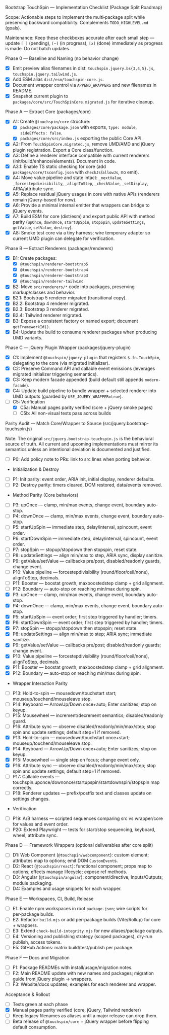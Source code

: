 Bootstrap TouchSpin — Implementation Checklist (Package Split Roadmap)

Scope: Actionable steps to implement the multi‑package split while preserving backward compatibility. Complements `TODO_HIGHLEVEL.md` (goals).

Maintenance: Keep these checkboxes accurate after each small step — update `[ ]` (pending), `[~]` (in progress), `[x]` (done) immediately as progress is made. Do not batch updates.

Phase 0 — Baseline and Naming (no behavior change)
- [x] Emit preview alias filenames in dist: `touchspin.jquery.bs{3,4,5}.js`, `touchspin.jquery.tailwind.js`.
- [x] Add ESM alias `dist/esm/touchspin-core.js`.
- [x] Document wrapper control via `APPEND_WRAPPERS` and new filenames in README.
- [x] Snapshot current plugin to `packages/core/src/TouchSpinCore.migrated.js` for iterative cleanup.

Phase A — Extract Core (packages/core)
- [x] A1: Create `@touchspin/core` structure:
  - [x] `packages/core/package.json` with exports, `type: module`, `sideEffects: false`.
  - [x] `packages/core/src/index.js` exporting the public Core API.
- [x] A2: From `TouchSpinCore.migrated.js`, remove UMD/AMD and jQuery plugin registration. Export a Core class/function.
- [x] A3: Define a renderer interface compatible with current renderers (init/build/enhance/elements). Document in code.
 - [x] A3.1: Enable TS static checking for core (add `packages/core/tsconfig.json` with `checkJs`/`allowJs`, no emit).
- [x] A4: Move value pipeline and state intact: `_nextValue`, `_forcestepdivisibility`, `_alignToStep`, `_checkValue`, `_setDisplay`, ARIA/attribute sync.
- [x] A5: Replace residual jQuery usages in core with native APIs (renderers remain jQuery‑based for now).
- [x] A6: Provide a minimal internal emitter that wrappers can bridge to jQuery events.
- [x] A7: Build ESM for core (dist/esm) and export public API with method parity (`upOnce`, `downOnce`, `startUpSpin`, `stopSpin`, `updateSettings`, `getValue`, `setValue`, `destroy`).
- [x] A8: Smoke test core via a tiny harness; wire temporary adapter so current UMD plugin can delegate for verification.

Phase B — Extract Renderers (packages/renderers)
- [x] B1: Create packages:
  - [x] `@touchspin/renderer-bootstrap5`
  - [x] `@touchspin/renderer-bootstrap4`
  - [x] `@touchspin/renderer-bootstrap3`
  - [x] `@touchspin/renderer-tailwind`
 - [x] B2: Move `src/renderers/*` code into packages, preserving markup/classes and behavior.
  - [x] B2.1: Bootstrap 5 renderer migrated (transitional copy).
  - [x] B2.2: Bootstrap 4 renderer migrated.
  - [x] B2.3: Bootstrap 3 renderer migrated.
  - [x] B2.4: Tailwind renderer migrated.
- [x] B3: Expose a consistent factory or named export; document `getFrameworkId()`.
 - [x] B4: Update the build to consume renderer packages when producing UMD variants.

Phase C — jQuery Plugin Wrapper (packages/jquery-plugin)
- [x] C1: Implement `@touchspin/jquery-plugin` that registers `$.fn.TouchSpin`, delegating to the core (via migrated initializer).
- [x] C2: Preserve Command API and callable event emissions (leverages migrated initializer triggering semantics).
- [x] C3: Keep modern facade appended (build default still appends `modern-facade`).
- [x] C4: Update build pipeline to bundle wrapper + selected renderer into UMD outputs (guarded by `USE_JQUERY_WRAPPER=true`).
 - [ ] C5: Verification
   - [x] C5a: Manual pages parity verified (core + jQuery smoke pages)
   - [ ] C5b: All non-visual tests pass across builds

Parity Audit — Match Core/Wrapper to Source (src/jquery.bootstrap-touchspin.js)

Note: The original `src/jquery.bootstrap-touchspin.js` is the behavioral source of truth. All current and upcoming implementations must mirror its semantics unless an intentional deviation is documented and justified.

- [ ] P0: Add policy note to PRs: link to src lines when porting behavior.

- Initialization & Destroy
- [ ] P1: Init parity: event order, ARIA init, initial display, renderer defaults.
- [ ] P2: Destroy parity: timers cleared, DOM restored, data/events removed.

- Method Parity (Core behaviors)
- [ ] P3: upOnce — clamp, min/max events, change event, boundary auto-stop.
- [ ] P4: downOnce — clamp, min/max events, change event, boundary auto-stop.
- [ ] P5: startUpSpin — immediate step, delay/interval, spincount, event order.
- [ ] P6: startDownSpin — immediate step, delay/interval, spincount, event order.
- [ ] P7: stopSpin — stopup/stopdown then stopspin, reset state.
- [ ] P8: updateSettings — align min/max to step, ARIA sync, display sanitize.
- [ ] P9: getValue/setValue — callbacks pre/post, disabled/readonly guards, change event.
- [ ] P10: Value pipeline — forcestepdivisibility (round/floor/ceil/none), alignToStep, decimals.
- [ ] P11: Booster — boostat growth, maxboostedstep clamp + grid alignment.
- [ ] P12: Boundary — auto-stop on reaching min/max during spin.
 - [x] P3: upOnce — clamp, min/max events, change event, boundary auto-stop.
 - [x] P4: downOnce — clamp, min/max events, change event, boundary auto-stop.
 - [x] P5: startUpSpin — event order; first step triggered by handler; timers.
 - [x] P6: startDownSpin — event order; first step triggered by handler; timers.
 - [x] P7: stopSpin — stopup/stopdown then stopspin; reset state.
 - [x] P8: updateSettings — align min/max to step; ARIA sync; immediate sanitize.
 - [x] P9: getValue/setValue — callbacks pre/post; disabled/readonly guards; change event.
 - [x] P10: Value pipeline — forcestepdivisibility (round/floor/ceil/none), alignToStep, decimals.
 - [x] P11: Booster — boostat growth, maxboostedstep clamp + grid alignment.
 - [x] P12: Boundary — auto-stop on reaching min/max during spin.

- Wrapper Interaction Parity
- [ ] P13: Hold-to-spin — mousedown/touchstart start; mouseup/touchend/mouseleave stop.
- [ ] P14: Keyboard — ArrowUp/Down once+auto; Enter sanitizes; stop on keyup.
- [ ] P15: Mousewheel — increment/decrement semantics; disabled/readonly guard.
- [ ] P16: Attribute sync — observe disabled/readonly/min/max/step; stop spin and update settings; default step=1 if removed.
 - [x] P13: Hold-to-spin — mousedown/touchstart once+start; mouseup/touchend/mouseleave stop.
 - [x] P14: Keyboard — ArrowUp/Down once+auto; Enter sanitizes; stop on keyup.
 - [x] P15: Mousewheel — single step on focus; change event only.
 - [x] P16: Attribute sync — observe disabled/readonly/min/max/step; stop spin and update settings; default step=1 if removed.
- [ ] P17: Callable events — touchspin.uponce/downonce/startupspin/startdownspin/stopspin map correctly.
- [ ] P18: Renderer updates — prefix/postfix text and classes update on settings changes.

- Verification
- [ ] P19: A/B harness — scripted sequences comparing src vs wrapper/core for values and event order.
- [ ] P20: Extend Playwright — tests for start/stop sequencing, keyboard, wheel, attribute sync.

Phase D — Framework Wrappers (optional deliverables after core split)
- [ ] D1: Web Component (`@touchspin/webcomponent`): custom element; attributes map to options; emit DOM `CustomEvent`s.
- [ ] D2: React (`@touchspin/react`): functional component; props map to options; effects manage lifecycle; expose ref methods.
- [ ] D3: Angular (`@touchspin/angular`): component/directive; Inputs/Outputs; module packaging.
- [ ] D4: Examples and usage snippets for each wrapper.

Phase E — Workspaces, CI, Build, Release
- [ ] E1: Enable npm workspaces in root `package.json`; wire scripts for per‑package builds.
- [ ] E2: Refactor `build.mjs` or add per‑package builds (Vite/Rollup) for core + wrappers.
- [ ] E3: Extend `check-build-integrity.mjs` for new aliases/package outputs.
- [ ] E4: Versioning and publishing strategy (scoped packages), dry‑run publish, access tokens.
- [ ] E5: GitHub Actions: matrix build/test/publish per package.

Phase F — Docs and Migration
- [ ] F1: Package READMEs with install/usage/migration notes.
- [ ] F2: Main README update with new names and packages; migration guide from jQuery plugin → wrappers.
- [ ] F3: Website/docs updates; examples for each renderer and wrapper.

Acceptance & Rollout
- [ ] Tests green at each phase
- [x] Manual pages parity verified (core, jQuery, Tailwind renderer)
- [ ] Keep legacy filenames as aliases until a major release can drop them.
- [ ] Beta release of `@touchspin/core` + jQuery wrapper before flipping default consumption.
